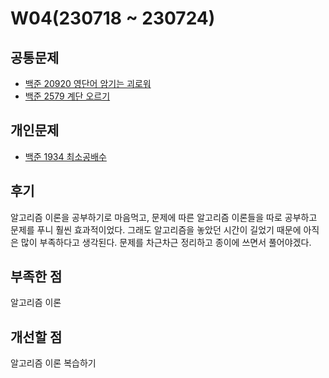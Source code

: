 # W04(230718 ~ 230724)

## 공통문제
- [백준 20920 영단어 암기는 괴로워](https://www.acmicpc.net/problem/20920)
- [백준 2579 계단 오르기](https://www.acmicpc.net/problem/2579)

## 개인문제
- [백준 1934 최소공배수](https://www.acmicpc.net/problem/1934)
<!-- - [백준 9506 약수들의 합](https://www.acmicpc.net/problem/9506)
- [백준 11478 서로 다른 부분 문자열의 개수](https://www.acmicpc.net/problem/11478) -->

## 후기
알고리즘 이론을 공부하기로 마음먹고, 문제에 따른 알고리즘 이론들을 따로 공부하고 문제를 푸니 훨씬 효과적이었다. 그래도 알고리즘을 놓았던 시간이 길었기 때문에 아직은 많이 부족하다고 생각된다. 문제를 차근차근 정리하고 종이에 쓰면서 풀어야겠다.

## 부족한 점
알고리즘 이론

## 개선할 점
알고리즘 이론 복습하기